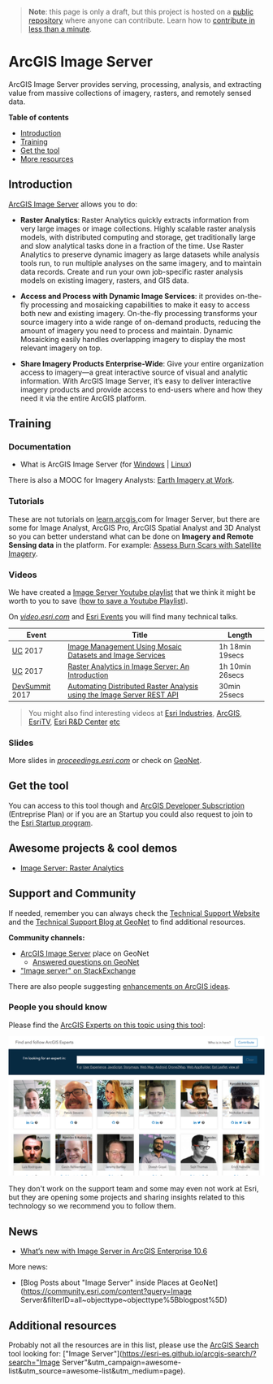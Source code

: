 > **Note**: this page is only a draft, but this project is hosted on a [public repository](https://github.com/hhkaos/awesome-arcgis) where anyone can contribute. Learn how to [contribute in less than a minute](https://github.com/hhkaos/awesome-arcgis/blob/master/CONTRIBUTING.md#contributions).

# ArcGIS Image Server
ArcGIS Image Server provides serving, processing, analysis, and extracting value from massive collections of imagery, rasters, and remotely sensed data.


<!-- START doctoc generated TOC please keep comment here to allow auto update -->
<!-- DON'T EDIT THIS SECTION, INSTEAD RE-RUN doctoc TO UPDATE -->
**Table of contents**

- [Introduction](#introduction)
- [Training](#training)
- [Get the tool](#get-the-tool)
- [More resources](#more-resources)

<!-- END doctoc generated TOC please keep comment here to allow auto update -->

## Introduction

[ArcGIS Image Server](http://www.esri.com/arcgis/products/image-server) allows you to do:

* **Raster Analytics**: Raster Analytics quickly extracts information from very large images or image collections. Highly scalable raster analysis models, with distributed computing and storage, get traditionally large and slow analytical tasks done in a fraction of the time. Use Raster Analytics to preserve dynamic imagery as large datasets while analysis tools run, to run multiple analyses on the same imagery, and to maintain data records. Create and run your own job-specific raster analysis models on existing imagery, rasters, and GIS data.

* **Access and Process with Dynamic Image Services**: it provides on-the-fly processing and mosaicking capabilities to make it easy to access both new and existing imagery. On-the-fly processing transforms your source imagery into a wide range of on-demand products, reducing the amount of imagery you need to process and maintain. Dynamic Mosaicking easily handles overlapping imagery to display the most relevant imagery on top.

* **Share Imagery Products Enterprise-Wide**: Give your entire organization access to imagery—a great interactive source of visual and analytic information. With ArcGIS Image Server, it’s easy to deliver interactive imagery products and provide access to end-users where and how they need it via the entire ArcGIS platform.

## Training

### Documentation

* What is ArcGIS Image Server (for [Windows]((http://server.arcgis.com/en/server/latest/get-started/windows/what-is-arcgis-image-server-.htm)) | [Linux](http://server.arcgis.com/en/server/latest/get-started/linux/what-is-arcgis-image-server-.htm))


There is also a MOOC for Imagery Analysts: [Earth Imagery at Work](https://www.esri.com/training/catalog/57aba196cbc441087e0d2395/earth-imagery-at-work/).

### Tutorials

These are not tutorials on [learn.arcgis.](https://www.esri.com/training/catalog/57aba196cbc441087e0d2395/earth-imagery-at-work/)com for Imager Server, but there are some for Image Analyst, ArcGIS Pro, ArcGIS Spatial Analyst and 3D Analyst so you can better understand what can be done on **Imagery and Remote Sensing data** in the platform. For example: [Assess Burn Scars with Satellite Imagery](https://learn.arcgis.com/en/projects/assess-burn-scars-with-satellite-imagery/).

### Videos

We have created a [Image Server Youtube playlist](https://www.youtube.com/playlist?list=PLahIW2YFPQd6gBA7tNQ1ULVmEtEU32hmS) that we think it might be worth to you to save ([how to save a Youtube Playlist](../../../../../assets/SavePlaylist.gif)).

On [*video.esri.com*](https://www.esri.com/videos/search?q=%22image%20server%22#?sortby=recent) and [Esri Events](https://www.youtube.com/channel/UC_yE3TatdZKAXvt_TzGJ6mw/search?query=%22image+server%22) you will find many technical talks.

|Event|Title|Length|
|---|---|---|
|[UC](http://www.esri.com/about/events/uc) 2017|[Image Management Using Mosaic Datasets and Image Services](https://www.youtube.com/watch?v=kPfgxeQZd3s)| 1h 18min 19secs|
|[UC](http://www.esri.com/about/events/uc) 2017|[Raster Analytics in Image Server: An Introduction](https://www.youtube.com/watch?v=FyAzbWbHHgg&t=71s&index=2&list=PLahIW2YFPQd6gBA7tNQ1ULVmEtEU32hmS)|1h 10min 26secs
|[DevSummit](http://www.esri.com/events/devsummit) 2017|[Automating Distributed Raster Analysis using the Image Server REST API](https://www.youtube.com/watch?v=zFgYrOfC0w8&index=6&list=PLahIW2YFPQd6gBA7tNQ1ULVmEtEU32hmS)|30min 25secs


> You might also find interesting videos at [Esri Industries](https://www.youtube.com/channel/UCZTiOg3n0pqUDSatq7mS2PA/search?query=%22imager+server%22), [ArcGIS](https://www.youtube.com/channel/UCgGDPs8cte-VLJbgpaK4GPw/search?query=%22image+server%22), [EsriTV](https://www.youtube.com/user/esritv/search?query=%22image+server%22), [Esri R&D Center](https://www.youtube.com/user/esripdx/search?query=%22image+server%22) [etc](https://esri-es.github.io/awesome-arcgis/esri/#youtube-channels)

### Slides

More slides in [*proceedings.esri.com*](https://www.google.es/search?ei=eZXgWudZpe3oBISku4AH&q=site%3Aproceedings.esri.com+%22image+server%22) or check on [GeoNet](https://community.esri.com/content?query=%22image+server%22&filterID=all~objecttype~objecttype%5Bdocument%5D).

## Get the tool

You can access to this tool though and [ArcGIS Developer Subscription](https://developers.arcgis.com/pricing/) (Entreprise Plan) or if you are an Startup you could also request to join to the [Esri Startup program](../../../../../esri//startup-program/README.md).

## Awesome projects & cool demos

* [Image Server: Raster Analytics](https://www.youtube.com/watch?v=zPEsVTYUe0g&list=PLahIW2YFPQd6gBA7tNQ1ULVmEtEU32hmS&index=4)

## Support and Community

If needed, remember you can always check the [Technical Support Website](https://support.esri.com/en) and the [Technical Support Blog at GeoNet](https://community.esri.com/groups/technical-support/blog/tags#/) to find additional resources.

**Community channels:**

* [ArcGIS Image Server](https://community.esri.com/community/gis/enterprise-gis/arcgis-image-server) place on GeoNet
    * [Answered questions on GeoNet](https://community.esri.com/community/gis/enterprise-gis/arcgis-image-server/content?filterID=contentstatus%5Bpublished%5D~objecttype~thread%5Bquestions%5D~thread%5Banswered%5D)
* ["Image server" on StackExchange](https://gis.stackexchange.com/search?q=%22image+server%22)

There are also people suggesting [enhancements on ArcGIS ideas](https://community.esri.com/search.jspa?q=%22image+server%22&place=%2Fplaces%2F478947&depth=ALL).

### People you should know

Please find the [ArcGIS Experts on this topic using this tool](https://esri-es.github.io/arcgis-experts/?topic=image%20server):

[![ArcGIS Experts Tool Screenshot](https://github.com/esri-es/arcgis-experts/blob/master/assets/imgs/arcgis-experts-tool.png?raw=true)](https://esri-es.github.io/arcgis-experts/?topic=image%20server)

They don't work on the support team and some may even not work at Esri,
but they are opening some projects and sharing insights related to this
technology so we recommend you to follow them.

## News

* [What’s new with Image Server in ArcGIS Enterprise 10.6](https://www.esri.com/arcgis-blog/products/arcgis-enterprise/announcements/whats-new-with-image-server-in-arcgis-enterprise-10-6/)

More news:

* [Blog Posts about "Image Server" inside Places at GeoNet](https://community.esri.com/content?query=Image Server&filterID=all~objecttype~objecttype%5Bblogpost%5D)

## Additional resources

Probably not all the resources are in this list, please use the [ArcGIS Search](https://esri-es.github.io/arcgis-search/) tool looking for: ["Image Server"](https://esri-es.github.io/arcgis-search/?search="Image Server"&utm_campaign=awesome-list&utm_source=awesome-list&utm_medium=page).
